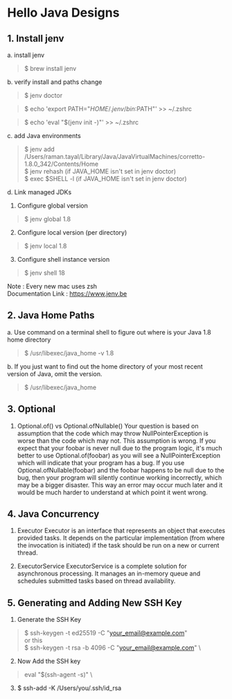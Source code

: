 # Hello Java Designs 

## 1. Install jenv 

a. install jenv
> $ brew install jenv

b. verify install and paths change
> $ jenv doctor

> $ echo 'export PATH="$HOME/.jenv/bin:$PATH"' >> ~/.zshrc

> $ echo 'eval "$(jenv init -)"' >> ~/.zshrc

c. add Java environments 
> $ jenv add /Users/raman.tayal/Library/Java/JavaVirtualMachines/corretto-1.8.0_342/Contents/Home \
> $ jenv rehash (if JAVA_HOME isn't set in jenv doctor) \
> $ exec $SHELL -l (if JAVA_HOME isn't set in jenv doctor)

d. Link managed JDKs 
1. Configure global version
> $ jenv global 1.8

2. Configure local version (per directory)
> $ jenv local 1.8

3. Configure shell instance version
> $ jenv shell 18


Note : Every new mac uses zsh \
Documentation Link : https://www.jenv.be


## 2. Java Home Paths

a. Use command on a terminal shell to figure out where is your Java 1.8 home directory
> $ /usr/libexec/java_home -v 1.8

b. If you just want to find out the home directory of your most recent version of Java, omit the version.
> $ /usr/libexec/java_home

## 3. Optional 

1. Optional.of() vs Optional.ofNullable()
Your question is based on assumption that the code which may throw NullPointerException is worse than the code which may not. This assumption is wrong. If you expect that your foobar is never null due to the program logic, it's much better to use Optional.of(foobar) as you will see a NullPointerException which will indicate that your program has a bug. If you use Optional.ofNullable(foobar) and the foobar happens to be null due to the bug, then your program will silently continue working incorrectly, which may be a bigger disaster. This way an error may occur much later and it would be much harder to understand at which point it went wrong.

## 4. Java Concurrency 

1. Executor 
Executor is an interface that represents an object that executes provided tasks. It depends on the particular implementation (from where the invocation is initiated) if the task should be run on a new or current thread.

2. ExecutorService
ExecutorService is a complete solution for asynchronous processing. It manages an in-memory queue and schedules submitted tasks based on thread availability.

## 5. Generating and Adding New SSH Key

1. Generate the SSH Key
> $ ssh-keygen -t ed25519 -C "your_email@example.com" \
or this \
> $ ssh-keygen -t rsa -b 4096 -C "your_email@example.com" \
2. Now Add the SSH key
>eval "$(ssh-agent -s)" \
3. $ ssh-add -K /Users/you/.ssh/id_rsa   

